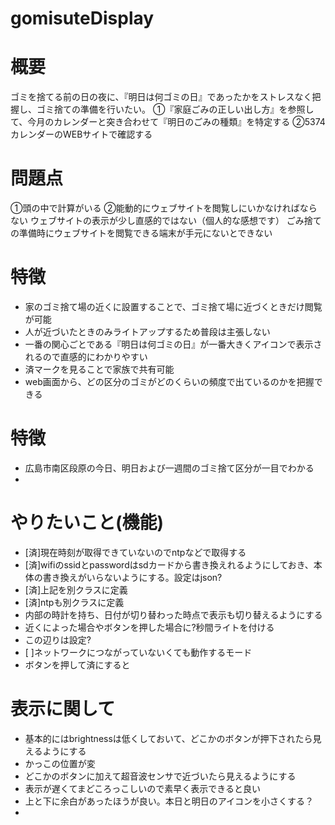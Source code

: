 # gomisuteDisplay

# 概要
ゴミを捨てる前の日の夜に、『明日は何ゴミの日』であったかをストレスなく把握し、ゴミ捨ての準備を行いたい。
①『家庭ごみの正しい出し方』を参照して、今月のカレンダーと突き合わせて『明日のごみの種類』を特定する
②5374カレンダーのWEBサイトで確認する

# 問題点
①頭の中で計算がいる
②能動的にウェブサイトを閲覧しにいかなければならない
 ウェブサイトの表示が少し直感的ではない（個人的な感想です）
 ごみ捨ての準備時にウェブサイトを閲覧できる端末が手元にないとできない

# 特徴
- 家のゴミ捨て場の近くに設置することで、ゴミ捨て場に近づくときだけ閲覧が可能
- 人が近づいたときのみライトアップするため普段は主張しない
- 一番の関心ごとである『明日は何ゴミの日』が一番大きくアイコンで表示されるので直感的にわかりやすい
- 済マークを見ることで家族で共有可能
- web画面から、どの区分のゴミがどのくらいの頻度で出ているのかを把握できる

# 特徴
- 広島市南区段原の今日、明日および一週間のゴミ捨て区分が一目でわかる
- 

# やりたいこと(機能)

- [済]現在時刻が取得できていないのでntpなどで取得する
- [済]wifiのssidとpasswordはsdカードから書き換えれるようにしておき、本体の書き換えがいらないようにする。設定はjson?
- [済]上記を別クラスに定義
- [済]ntpも別クラスに定義
- 内部の時計を持ち、日付が切り替わった時点で表示も切り替えるようにする
- 近くによった場合やボタンを押した場合に?秒間ライトを付ける
- この辺りは設定?
- [  ]ネットワークにつながっていないくても動作するモード
- ボタンを押して済にすると

# 表示に関して
- 基本的にはbrightnessは低くしておいて、どこかのボタンが押下されたら見えるようにする
- かっこの位置が変
- どこかのボタンに加えて超音波センサで近づいたら見えるようにする
- 表示が遅くてまどころっこしいので素早く表示できると良い
- 上と下に余白があったほうが良い。本日と明日のアイコンを小さくする？
- 